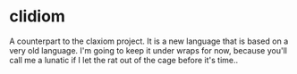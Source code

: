 # clidiom
A counterpart to the claxiom project. It is a new language that is based on a very old language. I'm going to keep it under wraps for now, because you'll call me a lunatic if I let the rat out of the cage before it's time..
